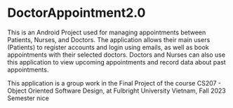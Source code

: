 # DoctorAppointment2.0
This is an Android Project used for managing appointments between Patients, Nurses, and Doctors. The application allows their main users (Patients) to register accounts and login using emails, as well as book
appointments with their selected doctors. Doctors and Nurses can also use this application to view upcoming appointments and 
record data about past appointments.

This application is a group work in the Final Project of the course CS207 - Object Oriented Software Design, at Fulbright University Vietnam, Fall 2023 Semester
nice
